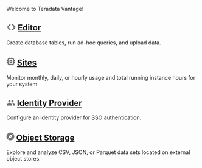 Welcome to Teradata Vantage!

## ![Editor](../Images/editor-icn-overview.png) [Editor](../Editor/Editor-Overview-GS.md)

Create database tables, run ad-hoc queries, and upload data.
    
## ![Sites](../Images/cov-icon-sites.png) [Sites](../Sites/Sites-Overview-GS.md)

Monitor monthly, daily, or hourly usage and total running instance hours for your system.
  
## ![Identity Provider](../Images/cov-icon-identity.png) [Identity Provider](../IdentityProviders/Identity-Providers-Configure.md)

Configure an identity provider for SSO authentication.

## ![Object Storage](../Images/object-icn-storage.png) [Object Storage](../ObjectStorage/Object-Storage-Overview-GS.md)

Explore and analyze CSV, JSON, or Parquet data sets located on external object stores.